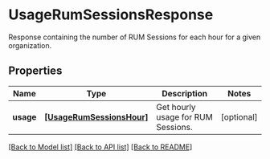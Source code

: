 # UsageRumSessionsResponse

Response containing the number of RUM Sessions for each hour for a given organization.
## Properties
Name | Type | Description | Notes
------------ | ------------- | ------------- | -------------
**usage** | [**[UsageRumSessionsHour]**](UsageRumSessionsHour.md) | Get hourly usage for RUM Sessions. | [optional] 

[[Back to Model list]](README.md#documentation-for-models) [[Back to API list]](README.md#documentation-for-api-endpoints) [[Back to README]](README.md)


